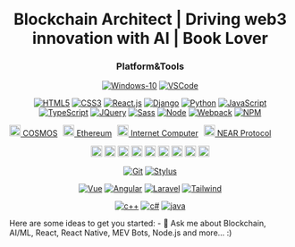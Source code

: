 <!--
**kumarsunnykbs/kumarsunnykbs** is a ✨ _special_ ✨ repository because its `README.md` (this file) appears on your GitHub profile.

Here are some ideas to get you started:

- 🔭 I’m currently working on ...
- 🌱 I’m currently learning ...
- 👯 I’m looking to collaborate on ...
- 🤔 I’m looking for help with ...
- 💬 Ask me about ...
- 📫 How to reach me: ...
- 😄 Pronouns: ...
- ⚡ Fun fact: ...
-->

<h1 align="center"><b></b><br>Blockchain Architect | Driving web3 innovation with AI | Book Lover</h1>

<h3 align="center">
Platform&Tools
</h3>

<div align="center">

[![Windows-10](https://img.shields.io/badge/Windows-10-2376bc?style=flat-square&logo=windows&logoColor=ffffff)](https://www.microsoft.com/windows/get-windows-10)
[![VSCode](https://img.shields.io/badge/vscode-VSCode-green)](https://code.visualstudio.com/download)

[![HTML5](https://img.shields.io/badge/-HTML5-E34F26?style=flat-square&logo=html5&logoColor=white)](https://html.spec.whatwg.org/)
[![CSS3](https://img.shields.io/badge/-CSS3-1572B6?style=flat-square&logo=css3&logoColor=white)](https://www.w3.org/Style/CSS/)
[![React.js](https://img.shields.io/badge/-React-00BCD4?style=flat-square&logo=react&logoColor=ffffff)](https://reactjs.org/)
[![Django](https://img.shields.io/badge/-Django-00BCD4?style=flat-square&logo=django&logoColor=ffffff)](https://www.djangoproject.com/)
[![Python](https://img.shields.io/badge/-Python-232C3A42?style=flat-square&logo=python&logoColor=ffffff)](https://www.python.org/)
[![JavaScript](https://img.shields.io/badge/-JavaScript-FF9800?style=flat-square&logo=javascript&logoColor=white)](https://www.ecma-international.org/)
[![TypeScript](https://img.shields.io/badge/typescript%20-%23007ACC.svg?&style=flat-square&logo=typescript&logoColor=white)](https://www.ecma-international.org/)
[![JQuery](https://img.shields.io/badge/-JQuery-8BC34A?style=flat-square&logo=jQuery&logoColor=ffffff)](https://jquery.com/)
[![Sass](https://img.shields.io/badge/-Sass-00BCD4?style=flat-square&logo=sass&logoColor=ffffff)](https://www.sass.hk/)
[![Node](https://img.shields.io/badge/-Node.js-43853d?style=flat-square&logo=node.js&logoColor=ffffff)](https://nodejs.org/)
[![Webpack](https://img.shields.io/badge/-Webpack-%232C3A42?style=flat-square&logo=webpack)](https://www.webpackjs.com/)
[![NPM](https://img.shields.io/badge/-NPM-cb3837?style=flat-square&logo=npm&logoColor=white)](https://npmjs.com/)



<div style="display: flex; align-items: center; gap: 10px;">
  <a href="https://cosmos.network/" target="_blank" title="COSMOS">
    <img src="https://trickywebsolutions.com/images/logo1.png" alt="COSMOS" style="max-width: 100%; width: 20px;">
    COSMOS
  </a>

  <a href="https://ethereum.org/en/" target="_blank" title="Ethereum">
    <img src="https://trickywebsolutions.com/images/logo4.png" alt="Ethereum" style="max-width: 100%; width: 20px;">
    Ethereum
  </a>

  <a href="https://internetcomputer.org/" target="_blank" title="Internet Computer">
    <img src="https://trickywebsolutions.com/images/logo6.png" alt="Internet Computer" style="max-width: 100%; width: 20px;">
    Internet Computer
  </a>

  <a href="https://near.org/" target="_blank" title="NEAR Protocol">
    <img src="https://trickywebsolutions.com/images/logo8.png" alt="NEAR Protocol" style="max-width: 100%; width: 20px;">
    NEAR Protocol
  </a>
</div>

<a href="https://polygon.technology/" target="_blank"><img src="https://trickywebsolutions.com/images/logo10.png" alt="COSMOS" style="max-width: 100%; width: 20px;"></a>
<a href="https://internetcomputer.org/" target="_blank"><img src="https://trickywebsolutions.com/images/logo6.png" alt="COSMOS" style="max-width: 100%; width: 20px;"></a>
<a href="https://internetcomputer.org/" target="_blank"><img src="https://trickywebsolutions.com/images/logo6.png" alt="COSMOS" style="max-width: 100%; width: 20px;"></a>
<a href="https://internetcomputer.org/" target="_blank"><img src="https://trickywebsolutions.com/images/logo6.png" alt="COSMOS" style="max-width: 100%; width: 20px;"></a>
<a href="https://internetcomputer.org/" target="_blank"><img src="https://trickywebsolutions.com/images/logo6.png" alt="COSMOS" style="max-width: 100%; width: 20px;"></a>
<a href="https://internetcomputer.org/" target="_blank"><img src="https://trickywebsolutions.com/images/logo6.png" alt="COSMOS" style="max-width: 100%; width: 20px;"></a>
<a href="https://internetcomputer.org/" target="_blank"><img src="https://trickywebsolutions.com/images/logo6.png" alt="COSMOS" style="max-width: 100%; width: 20px;"></a>
<a href="https://internetcomputer.org/" target="_blank"><img src="https://trickywebsolutions.com/images/logo6.png" alt="COSMOS" style="max-width: 100%; width: 20px;"></a>
<a href="https://internetcomputer.org/" target="_blank"><img src="https://trickywebsolutions.com/images/logo6.png" alt="COSMOS" style="max-width: 100%; width: 20px;"></a>



[![Git](https://img.shields.io/badge/-Git-f05032?style=flat-square&logo=git&logoColor=white)](https://git-scm.com/)
[![Stylus](https://img.shields.io/badge/-Stylus-ff6347?style=flat-square&logo=stylus&logoColor=ffffff)](https://stylus-lang.com/)

[![Vue](https://img.shields.io/badge/-Vue.js-4fc08d?style=flat-square&logo=vue.js&logoColor=ffffff)](https://vuejs.org/)
[![Angular](https://img.shields.io/badge/angular%20-%23DD0031.svg?style=flat-square&logo=angular&logoColor=ffffff)](https://angular.org/)
[![Laravel](https://img.shields.io/badge/laravel%20-%23FF2D20.svg?style=flat-square&logo=laravel&logoColor=ffffff)](https://angular.org/)
[![Tailwind](https://img.shields.io/badge/tailwindcss%20-%2338B2AC.svg?style=flat-square&logo=tailwind-css&logoColor=ffffff)](https://vuejs.org/)

[![c++](https://img.shields.io/badge/c++%20-%2300599C.svg?style=flat-square&logo=c%2B%2B&logoColor=ffffff)]()
[![c#](https://img.shields.io/badge/c%23%20-%23239120.svg?style=flat-square&logo=c-sharp&logoColor=ffffff)]()
[![java](https://img.shields.io/badge/java-%23ED8B00.svg?style=flat-square&logo=java&logoColor=ffffff)]()

</div>


  Here are some ideas to get you started:
    - 💬 Ask me about Blockchain, AI/ML, React, React Native, MEV Bots, Node.js and more... :) <br />
